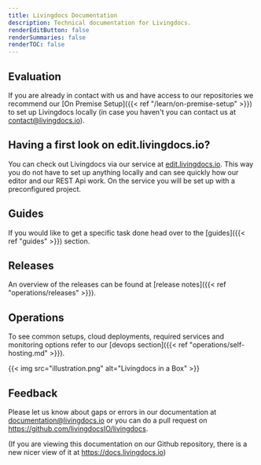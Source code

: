 ```yaml
---
title: Livingdocs Documentation
description: Technical documentation for Livingdocs.
renderEditButton: false
renderSummaries: false
renderTOC: false
---
```


<!-- ## Learn important concepts and features

In our [learn]() section you can find an introduction to the most important concepts of Livingdocs which will make using and configuring our product much easier. -->


## Evaluation

If you are already in contact with us and have access to our repositories we recommend our [On Premise Setup]({{< ref "/learn/on-premise-setup" >}}) to set up Livingdocs locally (in case you haven't you can contact us at <contact@livingdocs.io>).


## Having a first look on edit.livingdocs.io?

You can check out Livingdocs via our service at [edit.livingdocs.io](https://edit.livingdocs.io). This way you do not have to set up anything locally and can see quickly how our editor and our REST Api work. On the service you will be set up with a preconfigured project.


## Guides

If you would like to get a specific task done head over to the [guides]({{< ref "guides" >}}) section.

## Releases

An overview of the releases can be found at [release notes]({{< ref "operations/releases" >}}).


## Operations

To see common setups, cloud deployments, required services and monitoring options refer to our [devops section]({{< ref "operations/self-hosting.md" >}}).


{{< img src="illustration.png" alt="Livingdocs in a Box" >}}


## Feedback

Please let us know about gaps or errors in our documentation at [documentation@livingdocs.io](mailto:documentation@livingdocs.io) or you can do a pull request on https://github.com/livingdocsIO/livingdocs.

(If you are viewing this documentation on our Github repository, there is a new nicer view of it at https://docs.livingdocs.io)

